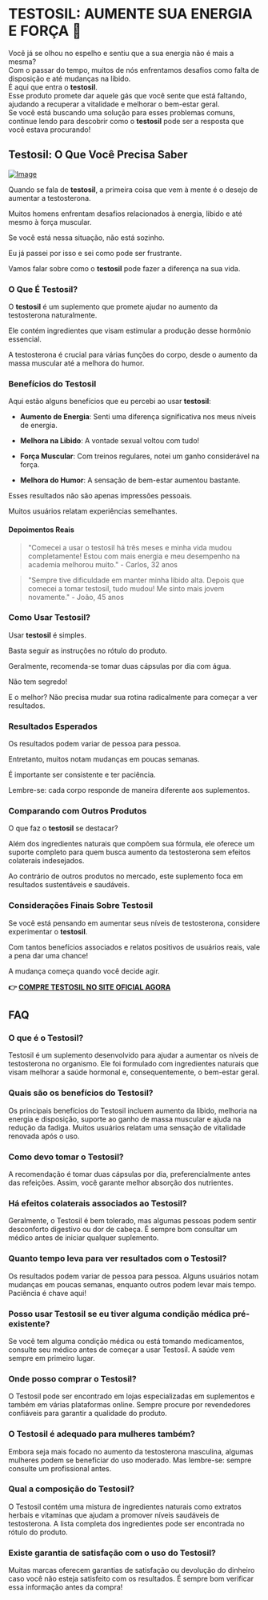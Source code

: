 # TESTOSIL: AUMENTE SUA ENERGIA E FORÇA 💪

Você já se olhou no espelho e sentiu que a sua energia não é mais a mesma?  
Com o passar do tempo, muitos de nós enfrentamos desafios como falta de disposição e até mudanças na libido.  
É aqui que entra o **testosil**.  
Esse produto promete dar aquele gás que você sente que está faltando, ajudando a recuperar a vitalidade e melhorar o bem-estar geral.  
Se você está buscando uma solução para esses problemas comuns, continue lendo para descobrir como o **testosil** pode ser a resposta que você estava procurando!

## Testosil: O Que Você Precisa Saber

[![Image](https://www2.sellhealth.com/258/testosil_3c_1.png)](https://gchaffi.com/zCRoQDBr)

Quando se fala de **testosil**, a primeira coisa que vem à mente é o desejo de aumentar a testosterona. 

Muitos homens enfrentam desafios relacionados à energia, libido e até mesmo à força muscular.

Se você está nessa situação, não está sozinho.

Eu já passei por isso e sei como pode ser frustrante.

Vamos falar sobre como o **testosil** pode fazer a diferença na sua vida.

### O Que É Testosil?

O **testosil** é um suplemento que promete ajudar no aumento da testosterona naturalmente. 

Ele contém ingredientes que visam estimular a produção desse hormônio essencial. 

A testosterona é crucial para várias funções do corpo, desde o aumento da massa muscular até a melhora do humor.

### Benefícios do Testosil

Aqui estão alguns benefícios que eu percebi ao usar **testosil**:

- **Aumento de Energia**: Senti uma diferença significativa nos meus níveis de energia.
  
- **Melhora na Libido**: A vontade sexual voltou com tudo!
  
- **Força Muscular**: Com treinos regulares, notei um ganho considerável na força.
  
- **Melhora do Humor**: A sensação de bem-estar aumentou bastante.

Esses resultados não são apenas impressões pessoais. 

Muitos usuários relatam experiências semelhantes.

#### Depoimentos Reais

> "Comecei a usar o testosil há três meses e minha vida mudou completamente! Estou com mais energia e meu desempenho na academia melhorou muito." - Carlos, 32 anos

> "Sempre tive dificuldade em manter minha libido alta. Depois que comecei a tomar testosil, tudo mudou! Me sinto mais jovem novamente." - João, 45 anos

### Como Usar Testosil?

Usar **testosil** é simples. 

Basta seguir as instruções no rótulo do produto. 

Geralmente, recomenda-se tomar duas cápsulas por dia com água.

Não tem segredo!

E o melhor? Não precisa mudar sua rotina radicalmente para começar a ver resultados.

### Resultados Esperados

Os resultados podem variar de pessoa para pessoa. 

Entretanto, muitos notam mudanças em poucas semanas. 

É importante ser consistente e ter paciência.

Lembre-se: cada corpo responde de maneira diferente aos suplementos.

### Comparando com Outros Produtos

O que faz o **testosil** se destacar? 

Além dos ingredientes naturais que compõem sua fórmula, ele oferece um suporte completo para quem busca aumento da testosterona sem efeitos colaterais indesejados.

Ao contrário de outros produtos no mercado, este suplemento foca em resultados sustentáveis e saudáveis.

### Considerações Finais Sobre Testosil

Se você está pensando em aumentar seus níveis de testosterona, considere experimentar o **testosil**. 

Com tantos benefícios associados e relatos positivos de usuários reais, vale a pena dar uma chance!

A mudança começa quando você decide agir.



**👉 [COMPRE TESTOSIL NO SITE OFICIAL AGORA](https://gchaffi.com/zCRoQDBr)**

## FAQ

### O que é o Testosil?
Testosil é um suplemento desenvolvido para ajudar a aumentar os níveis de testosterona no organismo. Ele foi formulado com ingredientes naturais que visam melhorar a saúde hormonal e, consequentemente, o bem-estar geral.

### Quais são os benefícios do Testosil?
Os principais benefícios do Testosil incluem aumento da libido, melhoria na energia e disposição, suporte ao ganho de massa muscular e ajuda na redução da fadiga. Muitos usuários relatam uma sensação de vitalidade renovada após o uso.

### Como devo tomar o Testosil?
A recomendação é tomar duas cápsulas por dia, preferencialmente antes das refeições. Assim, você garante melhor absorção dos nutrientes.

### Há efeitos colaterais associados ao Testosil?
Geralmente, o Testosil é bem tolerado, mas algumas pessoas podem sentir desconforto digestivo ou dor de cabeça. É sempre bom consultar um médico antes de iniciar qualquer suplemento.

### Quanto tempo leva para ver resultados com o Testosil?
Os resultados podem variar de pessoa para pessoa. Alguns usuários notam mudanças em poucas semanas, enquanto outros podem levar mais tempo. Paciência é chave aqui!

### Posso usar Testosil se eu tiver alguma condição médica pré-existente?
Se você tem alguma condição médica ou está tomando medicamentos, consulte seu médico antes de começar a usar Testosil. A saúde vem sempre em primeiro lugar.

### Onde posso comprar o Testosil?
O Testosil pode ser encontrado em lojas especializadas em suplementos e também em várias plataformas online. Sempre procure por revendedores confiáveis para garantir a qualidade do produto.

### O Testosil é adequado para mulheres também?
Embora seja mais focado no aumento da testosterona masculina, algumas mulheres podem se beneficiar do uso moderado. Mas lembre-se: sempre consulte um profissional antes.

### Qual a composição do Testosil?
O Testosil contém uma mistura de ingredientes naturais como extratos herbais e vitaminas que ajudam a promover níveis saudáveis de testosterona. A lista completa dos ingredientes pode ser encontrada no rótulo do produto.

### Existe garantia de satisfação com o uso do Testosil?
Muitas marcas oferecem garantias de satisfação ou devolução do dinheiro caso você não esteja satisfeito com os resultados. É sempre bom verificar essa informação antes da compra!